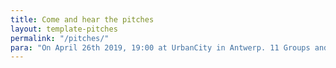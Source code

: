 ```yaml
---
title: Come and hear the pitches
layout: template-pitches
permalink: "/pitches/"
para: "On April 26th 2019, 19:00 at UrbanCity in Antwerp. 11 Groups and Nigel Williams will give you a night to remember"
---
```


